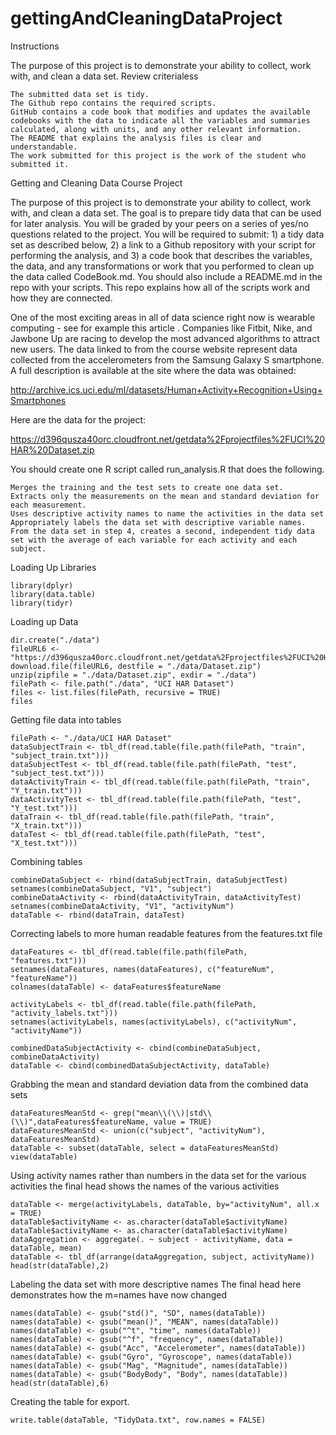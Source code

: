 # gettingAndCleaningDataProject
Instructions

The purpose of this project is to demonstrate your ability to collect, work with, and clean a data set.
Review criterialess 

    The submitted data set is tidy.
    The Github repo contains the required scripts.
    GitHub contains a code book that modifies and updates the available codebooks with the data to indicate all the variables and summaries calculated, along with units, and any other relevant information.
    The README that explains the analysis files is clear and understandable.
    The work submitted for this project is the work of the student who submitted it.

Getting and Cleaning Data Course Project

The purpose of this project is to demonstrate your ability to collect, work with, and clean a data set. The goal is to prepare tidy data that can be used for later analysis. You will be graded by your peers on a series of yes/no questions related to the project. You will be required to submit: 1) a tidy data set as described below, 2) a link to a Github repository with your script for performing the analysis, and 3) a code book that describes the variables, the data, and any transformations or work that you performed to clean up the data called CodeBook.md. You should also include a README.md in the repo with your scripts. This repo explains how all of the scripts work and how they are connected.

One of the most exciting areas in all of data science right now is wearable computing - see for example this article . Companies like Fitbit, Nike, and Jawbone Up are racing to develop the most advanced algorithms to attract new users. The data linked to from the course website represent data collected from the accelerometers from the Samsung Galaxy S smartphone. A full description is available at the site where the data was obtained:

http://archive.ics.uci.edu/ml/datasets/Human+Activity+Recognition+Using+Smartphones

Here are the data for the project:

https://d396qusza40orc.cloudfront.net/getdata%2Fprojectfiles%2FUCI%20HAR%20Dataset.zip

You should create one R script called run_analysis.R that does the following.

    Merges the training and the test sets to create one data set.
    Extracts only the measurements on the mean and standard deviation for each measurement.
    Uses descriptive activity names to name the activities in the data set
    Appropriately labels the data set with descriptive variable names.
    From the data set in step 4, creates a second, independent tidy data set with the average of each variable for each activity and each subject.

Loading Up Libraries

    library(dplyr)
    library(data.table)
    library(tidyr)

Loading up Data

    dir.create("./data")
    fileURL6 <- "https://d396qusza40orc.cloudfront.net/getdata%2Fprojectfiles%2FUCI%20HAR%20Dataset.zip"
    download.file(fileURL6, destfile = "./data/Dataset.zip")
    unzip(zipfile = "./data/Dataset.zip", exdir = "./data")
    filePath <- file.path("./data", "UCI HAR Dataset")
    files <- list.files(filePath, recursive = TRUE)
    files

Getting file data into tables

    filePath <- "./data/UCI HAR Dataset"
    dataSubjectTrain <- tbl_df(read.table(file.path(filePath, "train", "subject_train.txt")))
    dataSubjectTest <- tbl_df(read.table(file.path(filePath, "test", "subject_test.txt")))
    dataActivityTrain <- tbl_df(read.table(file.path(filePath, "train", "Y_train.txt")))
    dataActivityTest <- tbl_df(read.table(file.path(filePath, "test", "Y_test.txt")))
    dataTrain <- tbl_df(read.table(file.path(filePath, "train", "X_train.txt")))
    dataTest <- tbl_df(read.table(file.path(filePath, "test", "X_test.txt")))
    
Combining tables

    combineDataSubject <- rbind(dataSubjectTrain, dataSubjectTest)
    setnames(combineDataSubject, "V1", "subject")
    combineDataActivity <- rbind(dataActivityTrain, dataActivityTest)
    setnames(combineDataActivity, "V1", "activityNum")
    dataTable <- rbind(dataTrain, dataTest)

Correcting labels to more human readable features from the features.txt file

    dataFeatures <- tbl_df(read.table(file.path(filePath, "features.txt")))
    setnames(dataFeatures, names(dataFeatures), c("featureNum", "featureName"))
    colnames(dataTable) <- dataFeatures$featureName
    
    activityLabels <- tbl_df(read.table(file.path(filePath, "activity_labels.txt")))
    setnames(activityLabels, names(activityLabels), c("activityNum", "activityName"))
    
    combinedDataSubjectActivity <- cbind(combineDataSubject, combineDataActivity)
    dataTable <- cbind(combinedDataSubjectActivity, dataTable)

Grabbing the mean and standard deviation data from the combined data sets

    dataFeaturesMeanStd <- grep("mean\\(\\)|std\\(\\)",dataFeatures$featureName, value = TRUE)
    dataFeaturesMeanStd <- union(c("subject", "activityNum"), dataFeaturesMeanStd)
    dataTable <- subset(dataTable, select = dataFeaturesMeanStd)
    view(dataTable)

Using activity names rather than numbers in the data set for the various activities
the final head shows the names of the various activities

    dataTable <- merge(activityLabels, dataTable, by="activityNum", all.x = TRUE)
    dataTable$activityName <- as.character(dataTable$activityName)
    dataTable$activityName <- as.character(dataTable$activityName)
    dataAggregation <- aggregate(. ~ subject - activityName, data = dataTable, mean)
    dataTable <- tbl_df(arrange(dataAggregation, subject, activityName))
    head(str(dataTable),2)

Labeling the data set with more descriptive names
The final head here demonstrates how the m=names have now changed

    names(dataTable) <- gsub("std()", "SD", names(dataTable))
    names(dataTable) <- gsub("mean()", "MEAN", names(dataTable))
    names(dataTable) <- gsub("^t", "time", names(dataTable))
    names(dataTable) <- gsub("^f", "frequency", names(dataTable))
    names(dataTable) <- gsub("Acc", "Accelerometer", names(dataTable))
    names(dataTable) <- gsub("Gyro", "Gyroscope", names(dataTable))
    names(dataTable) <- gsub("Mag", "Magnitude", names(dataTable))
    names(dataTable) <- gsub("BodyBody", "Body", names(dataTable))
    head(str(dataTable),6)

Creating the table for export.

    write.table(dataTable, "TidyData.txt", row.names = FALSE)
    



